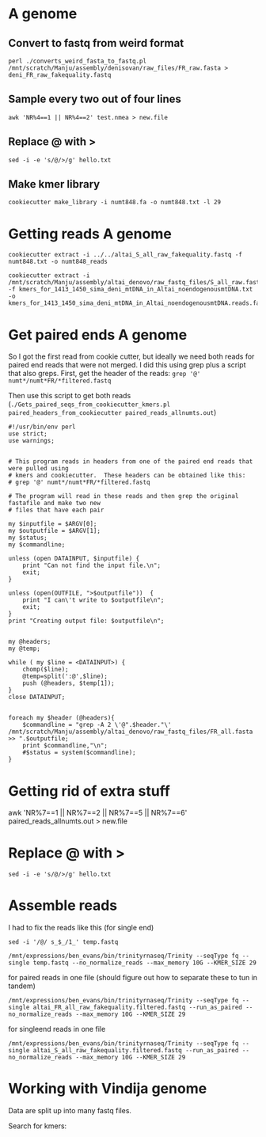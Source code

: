 # A genome
## Convert to fastq from weird format
```
perl ./converts_weird_fasta_to_fastq.pl /mnt/scratch/Manju/assembly/denisovan/raw_files/FR_raw.fasta > deni_FR_raw_fakequality.fastq
```
## Sample every two out of four lines
```
awk 'NR%4==1 || NR%4==2' test.nmea > new.file
```
## Replace @ with >

```
sed -i -e 's/@/>/g' hello.txt
```

## Make kmer library

```
cookiecutter make_library -i numt848.fa -o numt848.txt -l 29
```

# Getting reads A genome

```
cookiecutter extract -i ../../altai_S_all_raw_fakequality.fastq -f numt848.txt -o numt848_reads 
```

```
cookiecutter extract -i /mnt/scratch/Manju/assembly/altai_denovo/raw_fastq_files/S_all_raw.fasta -f kmers_for_1413_1450_sima_deni_mtDNA_in_Altai_noendogenousmtDNA.txt -o kmers_for_1413_1450_sima_deni_mtDNA_in_Altai_noendogenousmtDNA.reads.fa
```

# Get paired ends A genome

So I got the first read from cookie cutter, but ideally we need both reads for paired end reads that were not merged.  I did this using grep plus a script that also greps.  First, get the header of the reads: `grep '@' numt*/numt*FR/*filtered.fastq`

Then use this script to get both reads (`./Gets_paired_seqs_from_cookiecutter_kmers.pl paired_headers_from_cookiecutter paired_reads_allnumts.out`)

```
#!/usr/bin/env perl
use strict;
use warnings;


# This program reads in headers from one of the paired end reads that were pulled using 
# kmers and cookiecutter.  These headers can be obtained like this:
# grep '@' numt*/numt*FR/*filtered.fastq

# The program will read in these reads and then grep the original fastafile and make two new
# files that have each pair

my $inputfile = $ARGV[0];
my $outputfile = $ARGV[1];
my $status;
my $commandline;

unless (open DATAINPUT, $inputfile) {
	print "Can not find the input file.\n";
	exit;
}

unless (open(OUTFILE, ">$outputfile"))  {
	print "I can\'t write to $outputfile\n";
	exit;
}
print "Creating output file: $outputfile\n";


my @headers;
my @temp;

while ( my $line = <DATAINPUT>) {
	chomp($line);
	@temp=split(':@',$line);
	push (@headers, $temp[1]);
}		
close DATAINPUT;


foreach my $header (@headers){
	$commandline = "grep -A 2 \'@".$header."\' /mnt/scratch/Manju/assembly/altai_denovo/raw_fastq_files/FR_all.fasta >> ".$outputfile;
	print $commandline,"\n";
	#$status = system($commandline);
}

```

# Getting rid of extra stuff
awk 'NR%7==1 || NR%7==2 || NR%7==5 || NR%7==6' paired_reads_allnumts.out > new.file

# Replace @ with >

```
sed -i -e 's/@/>/g' hello.txt
```


# Assemble reads

I had to fix the reads like this (for single end)
```
sed -i '/@/ s_$_/1_' temp.fastq
```

```
/mnt/expressions/ben_evans/bin/trinityrnaseq/Trinity --seqType fq --single temp.fastq --no_normalize_reads --max_memory 10G --KMER_SIZE 29
```

for paired reads in one file (should figure out how to separate these to tun in tandem)

```
/mnt/expressions/ben_evans/bin/trinityrnaseq/Trinity --seqType fq --single altai_FR_all_raw_fakequality.filtered.fastq --run_as_paired --no_normalize_reads --max_memory 10G --KMER_SIZE 29
```

for singleend reads in one file 

```
/mnt/expressions/ben_evans/bin/trinityrnaseq/Trinity --seqType fq --single altai_S_all_raw_fakequality.filtered.fastq --run_as_paired --no_normalize_reads --max_memory 10G --KMER_SIZE 29
```


# Working with Vindija genome

Data are split up into many fastq files.

Search for kmers:
```

```

